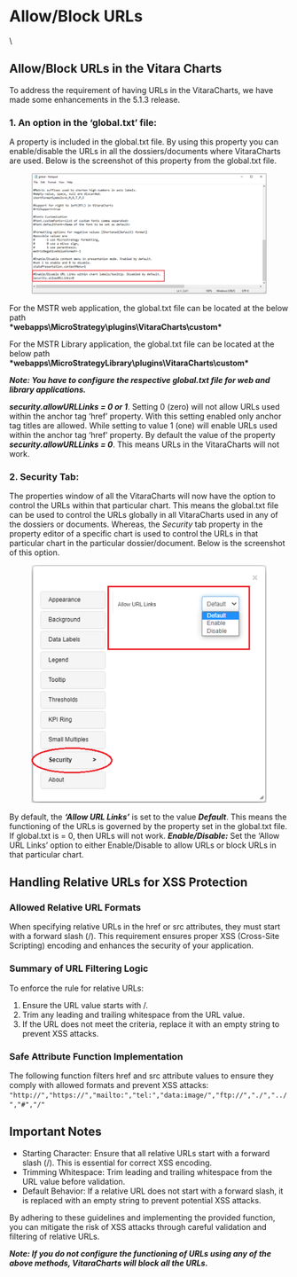 # Allow/Block URLs

\


## Allow/Block URLs in the Vitara Charts <a href="#allowblock-urls-in-the-vitara-charts" id="allowblock-urls-in-the-vitara-charts"></a>

To address the requirement of having URLs in the VitaraCharts, we have made some enhancements in the 5.1.3 release.

### **1. An option in the ‘global.txt’ file:**

A property is included in the global.txt file. By using this property you can enable/disable the URLs in all the dossiers/documents where VitaraCharts are used. Below is the screenshot of this property from the global.txt file.

<figure><img src="../.gitbook/assets/allowURLs1.png" alt=""><figcaption></figcaption></figure>

For the MSTR web application, the global.txt file can be located at the below path\
**\*webapps\MicroStrategy\plugins\VitaraCharts\custom\***

For the MSTR Library application, the global.txt file can be located at the below path **\*webapps\MicroStrategyLibrary\plugins\VitaraCharts\custom\***

_**Note: You have to configure the respective global.txt file for web and library applications.**_

_**security.allowURLLinks = 0 or 1**_. Setting 0 (zero) will not allow URLs used within the anchor tag ‘href’ property. With this setting enabled only anchor tag titles are allowed. While setting to value 1 (one) will enable URLs used within the anchor tag ‘href’ property. By default the value of the property _**security.allowURLLinks = 0**_. This means URLs in the VitaraCharts will not work.

### **2. Security Tab:**

The properties window of all the VitaraCharts will now have the option to control the URLs within that particular chart. This means the global.txt file can be used to control the URLs globally in all VitaraCharts used in any of the dossiers or documents. Whereas, the _Security_ tab property in the property editor of a specific chart is used to control the URLs in that particular chart in the particular dossier/document. Below is the screenshot of this option.

<figure><img src="../.gitbook/assets/allowURLs2.png" alt=""><figcaption></figcaption></figure>

By default, the _**‘Allow URL Links’**_ is set to the value _**Default**_. This means the functioning of the URLs is governed by the property set in the global.txt file. If global.txt is = 0, then URLs will not work. _**Enable/Disable:**_ Set the ‘Allow URL Links’ option to either Enable/Disable to allow URLs or block URLs in that particular chart.

## Handling Relative URLs for XSS Protection <a href="#handling-relative-urls-for-xss-protection" id="handling-relative-urls-for-xss-protection"></a>

### **Allowed Relative URL Formats**

When specifying relative URLs in the href or src attributes, they must start with a forward slash (/). This requirement ensures proper XSS (Cross-Site Scripting) encoding and enhances the security of your application.

### **Summary of URL Filtering Logic**

To enforce the rule for relative URLs:

1. Ensure the URL value starts with /.
2. Trim any leading and trailing whitespace from the URL value.
3. If the URL does not meet the criteria, replace it with an empty string to prevent XSS attacks.

### **Safe Attribute Function Implementation**

The following function filters href and src attribute values to ensure they comply with allowed formats and prevent XSS attacks: `"http://","https://","mailto:","tel:","data:image/","ftp://","./","../","#","/"`

## **Important Notes**

* Starting Character: Ensure that all relative URLs start with a forward slash (/). This is essential for correct XSS encoding.
* Trimming Whitespace: Trim leading and trailing whitespace from the URL value before validation.
* Default Behavior: If a relative URL does not start with a forward slash, it is replaced with an empty string to prevent potential XSS attacks.

By adhering to these guidelines and implementing the provided function, you can mitigate the risk of XSS attacks through careful validation and filtering of relative URLs.

_**Note: If you do not configure the functioning of URLs using any of the above methods, VitaraCharts will block all the URLs.**_
